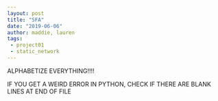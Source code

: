 ```yaml
---
layout: post
title: "SFA"
date: "2019-06-06"
author: maddie, lauren
tags:
 - project01
 - static_network
---
```




ALPHABETIZE EVERYTHING!!!!

IF YOU GET A WEIRD ERROR IN PYTHON, CHECK IF THERE ARE BLANK LINES AT END OF FILE